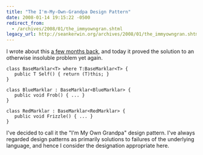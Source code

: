 ```yaml
---
title: "The I'm-My-Own-Grandpa Design Pattern"
date: 2008-01-14 19:15:22 -0500
redirect_from:
  - /archives/2008/01/the_immyowngran.shtml
legacy_url: http://seankerwin.org/archives/2008/01/the_immyowngran.shtml
---
```

I wrote about this [a few months back](/archives/2007/11/returning_a_sub.shtml), and today it proved the solution to an otherwise insoluble problem yet again.  
 ```
class BaseMarklar<T> where T:BaseMarklar<T> {  
	public T Self() { return (T)this; }  
}  

class BlueMarklar : BaseMarklar<BlueMarklar> {  
	public void Frob() { ... }  
}  

class RedMarklar : BaseMarklar<RedMarklar> {  
	public void Frizzle() { ... }  
}
```

I've decided to call it the "I'm My Own Grandpa" design pattern. I've always regarded design patterns as primarily solutions to failures of the underlying language, and hence I consider the designation appropriate here.
